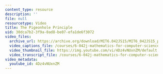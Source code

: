 ```yaml
---
content_type: resource
description: ''
file: null
resourcetype: Video
title: The Pigeonhole Principle
uid: 30dca7b2-3f9a-0ad8-be07-efa1de6f3072
video_files:
  archive_url: https://archive.org/download/MIT6.042JS15/MIT6_042JS15_pigeonhole_video_ipod.mp4
  video_captions_file: /courses/6-042j-mathematics-for-computer-science-spring-2015/80823c3c458d5754bb0ab07cd834f9c4_4Dz4vNUxnZM.vtt
  video_thumbnail_file: https://img.youtube.com/vi/4Dz4vNUxnZM/default.jpg
  video_transcript_file: /courses/6-042j-mathematics-for-computer-science-spring-2015/387dde5a5d0604a9baf3e2f11920dce0_4Dz4vNUxnZM.pdf
video_metadata:
  youtube_id: 4Dz4vNUxnZM
---
```


